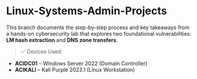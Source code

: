 # Linux-Systems-Admin-Projects
This branch documents the step-by-step process and key takeaways from a hands-on cybersecurity lab that explores two foundational vulnerabilities: **LM hash extraction** and **DNS zone transfers**.

> ✅ Devices Used:
- **ACIDC01** – Windows Server 2022 (Domain Controller)
- **ACIKALI** – Kali Purple 2023.1 (Linux Workstation)
